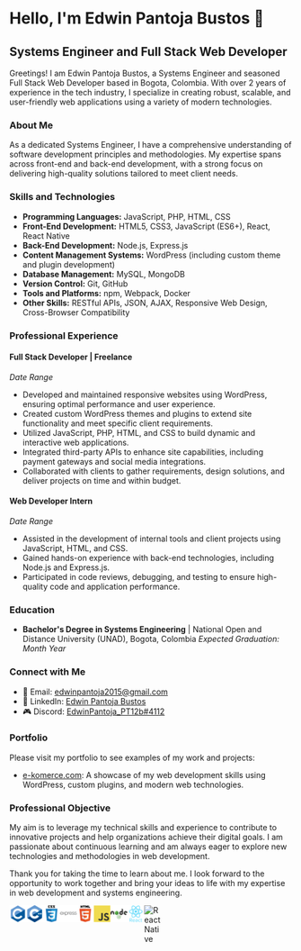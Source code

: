 # Hello, I'm Edwin Pantoja Bustos 👋
## Systems Engineer and Full Stack Web Developer

Greetings! I am Edwin Pantoja Bustos, a Systems Engineer and seasoned Full Stack Web Developer based in Bogota, Colombia. With over 2 years of experience in the tech industry, I specialize in creating robust, scalable, and user-friendly web applications using a variety of modern technologies.

### About Me
As a dedicated Systems Engineer, I have a comprehensive understanding of software development principles and methodologies. My expertise spans across front-end and back-end development, with a strong focus on delivering high-quality solutions tailored to meet client needs.

### Skills and Technologies
- **Programming Languages:** JavaScript, PHP, HTML, CSS
- **Front-End Development:** HTML5, CSS3, JavaScript (ES6+), React, React Native
- **Back-End Development:** Node.js, Express.js
- **Content Management Systems:** WordPress (including custom theme and plugin development)
- **Database Management:** MySQL, MongoDB
- **Version Control:** Git, GitHub
- **Tools and Platforms:** npm, Webpack, Docker
- **Other Skills:** RESTful APIs, JSON, AJAX, Responsive Web Design, Cross-Browser Compatibility

### Professional Experience
#### Full Stack Developer | Freelance
*Date Range*
- Developed and maintained responsive websites using WordPress, ensuring optimal performance and user experience.
- Created custom WordPress themes and plugins to extend site functionality and meet specific client requirements.
- Utilized JavaScript, PHP, HTML, and CSS to build dynamic and interactive web applications.
- Integrated third-party APIs to enhance site capabilities, including payment gateways and social media integrations.
- Collaborated with clients to gather requirements, design solutions, and deliver projects on time and within budget.

#### Web Developer Intern 
*Date Range*
- Assisted in the development of internal tools and client projects using JavaScript, HTML, and CSS.
- Gained hands-on experience with back-end technologies, including Node.js and Express.js.
- Participated in code reviews, debugging, and testing to ensure high-quality code and application performance.

### Education
- **Bachelor's Degree in Systems Engineering** | National Open and Distance University (UNAD), Bogota, Colombia
  *Expected Graduation: Month Year*

### Connect with Me
- 📧 Email: edwinpantoja2015@gmail.com
- 💼 LinkedIn: [Edwin Pantoja Bustos](https://www.linkedin.com/in/edwin-pantoja-bustos-07233b264/)
- 🎮 Discord: [EdwinPantoja_PT12b#4112](https://discord.gg/EdwinPantoja_PT12b#4112)

### Portfolio
Please visit my portfolio to see examples of my work and projects:
- [e-komerce.com](https://e-komerce.com/): A showcase of my web development skills using WordPress, custom plugins, and modern web technologies.

### Professional Objective
My aim is to leverage my technical skills and experience to contribute to innovative projects and help organizations achieve their digital goals. I am passionate about continuous learning and am always eager to explore new technologies and methodologies in web development.

Thank you for taking the time to learn about me. I look forward to the opportunity to work together and bring your ideas to life with my expertise in web development and systems engineering.


<img align="left" alt="C" width="30px" src="https://raw.githubusercontent.com/devicons/devicon/master/icons/c/c-original.svg" />
<img align="left" alt="C++" width="30px" src="https://raw.githubusercontent.com/devicons/devicon/master/icons/cplusplus/cplusplus-original.svg" />
<img align="left" alt="CSS" width="30px" src="https://raw.githubusercontent.com/devicons/devicon/master/icons/css3/css3-original-wordmark.svg" />
<img align="left" alt="Express" width="30px" src="https://raw.githubusercontent.com/devicons/devicon/master/icons/express/express-original-wordmark.svg" />
<img align="left" alt="HTML5" width="30px" src="https://raw.githubusercontent.com/devicons/devicon/master/icons/html5/html5-original-wordmark.svg" />
<img align="left" alt="JavaScript" width="30px" src="https://raw.githubusercontent.com/devicons/devicon/master/icons/javascript/javascript-original.svg" />
<img align="left" alt="Node.js" width="30px" src="https://raw.githubusercontent.com/devicons/devicon/master/icons/nodejs/nodejs-original-wordmark.svg" />
<img align="left" alt="React" width="30px" src="https://raw.githubusercontent.com/devicons/devicon/master/icons/react/react-original-wordmark.svg" />
<img align="left" alt="React Native" width="30px" src="https://reactnative.dev/img/header_logo.svg" />
<br/>
<br/>
